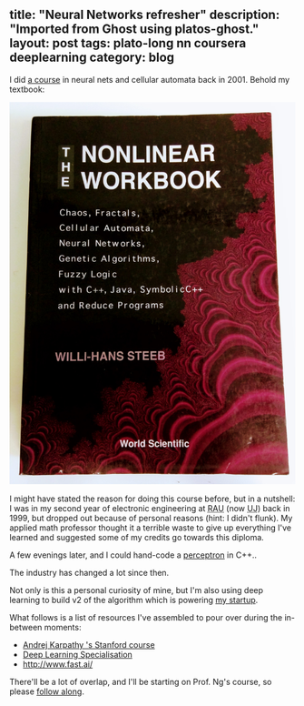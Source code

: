 title: "Neural Networks refresher"
description: "Imported from Ghost using platos-ghost."
layout: post
tags: plato-long nn coursera deeplearning
category: blog
---

I did [a course](http://issc.uj.ac.za/issc/scschool.html) in neural nets and cellular automata back in 2001. Behold my textbook:

![non-linear workbook](nonlinear-workbook.jpg)

I might have stated the reason for doing this course before, but in a nutshell: I was in my second year of electronic engineering at <acronym title="Rand Afrikaans Universiteit">RAU</acronym> (now <acronym title="Univertity of Johannesburg">UJ</acronym>) back in 1999, but dropped out because of personal reasons (hint: I didn't flunk). My applied math professor thought it a terrible waste to give up everything I've learned and suggested some of my credits go towards this diploma.

A few evenings later, and I could hand-code a [perceptron](https://en.wikipedia.org/wiki/Perceptron) in C++..

The industry has changed a lot since then.

Not only is this a personal curiosity of mine, but I'm also using deep learning to build v2 of the algorithm which is powering [my startup](https://pdfcrun.ch/).

What follows is a list of resources I've assembled to pour over during the in-between moments:

- [Andrej Karpathy 's Stanford course](http://cs231n.github.io/)
- [Deep Learning Specialisation](https://www.deeplearning.ai/)
- http://www.fast.ai/

There'll be a lot of overlap, and I'll be starting on Prof. Ng's course, so please [follow along](/tag/deeplearning/).
